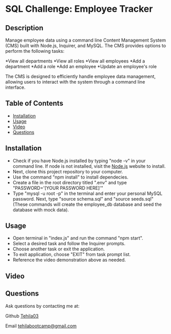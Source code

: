 # SQL Challenge: Employee Tracker

## Description

Manage employee data using a command line Content Management System (CMS) built with Node.js, Inquirer, and MySQL. The CMS provides options to perform the following tasks:

*View all departments
*View all roles
*View all employees
*Add a department
*Add a role
*Add an employee
\*Update an employee's role

The CMS is designed to efficiently handle employee data management, allowing users to interact with the system through a command line interface.

## Table of Contents

- [Installation](#installation)
- [Usage](#usage)
- [Video](#video)
- [Questions](#questions)

## Installation

- Check if you have Node.js installed by typing "node -v" in your command line. If node is not installed, visit the [Node.js](https://nodejs.org/en) website to install.
- Next, clone this project repository to your computer.
- Use the command "npm install" to install dependecies.
- Create a file in the root directory titled ".env" and type "PASSWORD='[YOUR PASSWORD HERE]'"
- Type "mysql -u root -p" in the terminal and enter your personal MySQL password. Next, type "source schema.sql" and "source seeds.sql" (These commands will create the employee_db database and seed the database with mock data).

## Usage

- Open terminal in "index.js" and run the command "npm start".
- Select a desired task and follow the Inquirer prompts.
- Choose another task or exit the application.
- To exit application, choose "EXIT" from task prompt list.
- Reference the video demonstration above as needed.

## Video


## Questions

Ask questions by contacting me at:

Github [Tehila03](https://github.com/Tehila03)

Email tehilabootcamp@gmail.com
